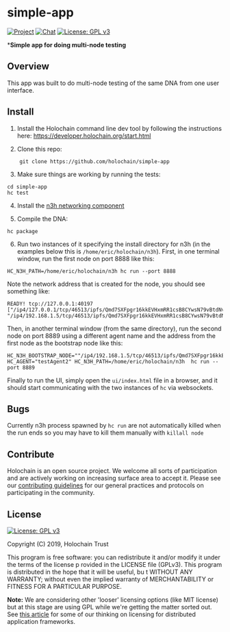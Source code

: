 # simple-app

[![Project](https://img.shields.io/badge/project-holochain-blue.svg?style=flat-square)](http://holochain.org/)
[![Chat](https://img.shields.io/badge/chat-chat%2eholochain%2enet-blue.svg?style=flat-square)](https://chat.holochain.net)
[![License: GPL v3](https://img.shields.io/badge/License-GPL%20v3-blue.svg)](http://www.gnu.org/licenses/gpl-3.0)

***Simple app for doing multi-node testing**

## Overview

This app was built to do multi-node testing of the same DNA from one user interface.

## Install

1. Install the Holochain command line dev tool by following the instructions here: https://developer.holochain.org/start.html

2. Clone this repo:
```shell
    git clone https://github.com/holochain/simple-app
```

3. Make sure things are working by running the tests:

```shell
cd simple-app
hc test
```

4. Install the [n3h networking component](https://github.com/holochain/n3h)

5. Compile the DNA:

```shell
hc package
```

6. Run two instances of it specifying the install directory for n3h (in the examples below this is `/home/eric/holochain/n3h`). First, in one terminal window, run the first node on port 8888 like this:

```shell
HC_N3H_PATH=/home/eric/holochain/n3h hc run --port 8888
```
Note the network address that is created for the node, you should see something like:

``` shell
READY! tcp://127.0.0.1:40197 ["/ip4/127.0.0.1/tcp/46513/ipfs/Qmd7SXFpgr16kkEVHxmRR1csB8CYwsN79vBtdNvmKQBBwi", "/ip4/192.168.1.5/tcp/46513/ipfs/Qmd7SXFpgr16kkEVHxmRR1csB8CYwsN79vBtdNvmKQBBwi"]
```

Then, in another terminal window (from the same directory), run the second node on port 8889 using a different agent name and the address from the first node as the bootstrap node like this:
```shell
HC_N3H_BOOTSTRAP_NODE=""/ip4/192.168.1.5/tcp/46513/ipfs/Qmd7SXFpgr16kkEVHxmRR1csB8CYwsN79vBtdNvmKQBBwi" HC_AGENT="testAgent2" HC_N3H_PATH=/home/eric/holochain/n3h  hc run --port 8889
```

Finally to run the UI, simply open the `ui/index.html` file in a browser, and it should start communicating with the two instances of `hc` via websockets.

## Bugs
Currently n3h process spawned by `hc run` are not automatically killed when the run ends so you may have to kill them manually with `killall node`

## Contribute
Holochain is an open source project.  We welcome all sorts of participation and are actively working on increasing surface area to accept it.  Please see our [contributing guidelines](https://github.com/holochain/org/blob/master/CONTRIBUTING.md) for our general practices and protocols on participating in the community.

## License
[![License: GPL v3](https://img.shields.io/badge/License-GPL%20v3-blue.svg)](http://www.gnu.org/licenses/gpl-3.0)

Copyright (C) 2019, Holochain Trust

This program is free software: you can redistribute it and/or modify it under the terms of the license p
rovided in the LICENSE file (GPLv3).  This program is distributed in the hope that it will be useful, bu
t WITHOUT ANY WARRANTY; without even the implied warranty of MERCHANTABILITY or FITNESS FOR A PARTICULAR
 PURPOSE.

**Note:** We are considering other 'looser' licensing options (like MIT license) but at this stage are using GPL while we're getting the matter sorted out.  See [this article](https://medium.com/holochain/licensing-needs-for-truly-p2p-software-a3e0fa42be6c) for some of our thinking on licensing for distributed application frameworks.
